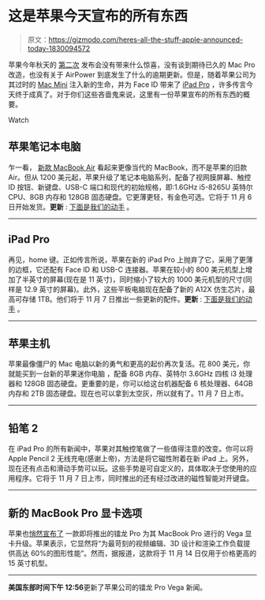 # 这是苹果今天宣布的所有东西

> 原文：<https://gizmodo.com/heres-all-the-stuff-apple-announced-today-1830094572>

苹果今年秋天的 [第二次](https://gizmodo.com/everything-apple-announced-today-1829006328) 发布会没有带来什么惊喜，没有谈到期待已久的 Mac Pro 改造，也没有关于 AirPower 到底发生了什么的逾期更新。但是，随着苹果公司为其过时的 [Mac Mini](https://gizmodo.com/apple-brings-the-mac-mini-back-from-the-dead-1830093762) 注入新的生命，并为 Face ID 带来了 [iPad Pro](https://gizmodo.com/apples-revamped-ipad-pro-with-faceid-is-official-1830080451?rev=1540911618631#_ga=2.61416868.906263676.1540822193-1182680357.1539885723) ，许多传言今天终于成真了。对于你们这些吝啬鬼来说，这里有一份苹果宣布的所有东西的概要。

Watch

## 苹果笔记本电脑

乍一看， [新款 MacBook Air](https://gizmodo.com/macbook-air-gets-a-total-overhaul-all-the-details-1830072022#_ga=2.31565238.906263676.1540822193-1182680357.1539885723) 看起来更像当代的 MacBook，而不是苹果的旧款 Air。但从 1200 美元起，苹果升级了笔记本电脑系列，配备了视网膜屏幕、触控 ID 按钮、新键盘、USB-C 端口和现代的初始规格，即:1.6GHz i5-8265U 英特尔 CPU、8GB 内存和 128GB 固态硬盘。它更薄更轻，有金色可选。它将于 11 月 6 日开始发货。**更新** : [下面是我们的动手](https://gizmodo.com/the-new-macbook-air-has-made-the-macbook-a-terrible-buy-1830108541) 。

* * *

## **iPad Pro**

再见，home 键。正如传言所说，苹果在新的 iPad Pro 上抛弃了它，采用了更薄的边框，它还配有 Face ID 和 USB-C 连接器。苹果在较小的 800 美元机型上增加了半英寸的屏幕(现在是 11 英寸)，同时缩小了较大的 1000 美元机型的尺寸(同样是 12.9 英寸的屏幕)。此外，这些平板电脑现在配备了新的 A12X 仿生芯片，最高可存储 1TB。他们将于 11 月 7 日推出一些更新的配件。**更新** : [下面是我们的动手](https://gizmodo.com/the-ipad-pro-is-finally-making-a-case-for-itself-1830106450) 。

* * *

## 苹果主机

苹果最像僵尸的 Mac 电脑以新的勇气和更高的起价再次复活。花 800 美元，你就能买到一台新的苹果迷你电脑 ，配备 8GB 内存、英特尔 3.6GHz 四核 i3 处理器和 128GB 固态硬盘。更重要的是，你可以给这台机器配备 6 核处理器、64GB 内存和 2TB 固态硬盘。现在也可以拿到太空灰，所以就有了。11 月 7 日上市。

* * *

## **铅笔 2**

在 iPad Pro 的所有新闻中，苹果对其触控笔做了一些值得注意的改变。你可以将 Apple Pencil 2 无线充电(感谢上帝)，方法是将它磁性附着在新 iPad 上。另外，现在还有点击和滑动手势可以玩。这些手势是可自定义的，具体取决于您使用的应用程序。它将于 11 月 7 日上市，同时推出的还有经过改进的磁性智能对开键盘。

* * *

## 新的 MacBook Pro 显卡选项

苹果也[悄然宣布了](https://www.apple.com/newsroom/2018/10/all-new-macbook-air-takes-flight/) 一款即将推出的镭龙 Pro 为其 MacBook Pro 进行的 Vega 显卡升级。苹果表示，它显然将“为最苛刻的视频编辑、3D 设计和渲染工作负载提供高达 60%的图形性能”。然而，据报道，这款将于 11 月 14 日仅用于价格更高的 15 英寸机型。

* * *

**美国东部时间下午 12:56**更新了苹果公司的镭龙 Pro Vega 新闻。
